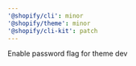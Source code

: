 ```yaml
---
'@shopify/cli': minor
'@shopify/theme': minor
'@shopify/cli-kit': patch
---
```


Enable password flag for theme dev
